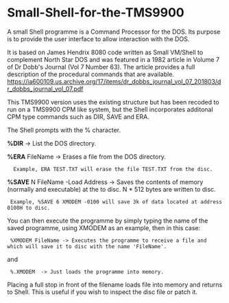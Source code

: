 # Small-Shell-for-the-TMS9900
A small Shell programme is a Command Processor for the DOS.  Its purpose is to provide the user interface to allow interaction with the DOS.

It is based on James Hendrix 8080 code written as Small VM/Shell to complement North Star DOS and was featured in a 1982 article in Volume 7 of Dr Dobb's Journal (Vol 7 Number 63).  The article provides a full description of the procedural commands that are available. https://ia600109.us.archive.org/17/items/dr_dobbs_journal_vol_07_201803/dr_dobbs_journal_vol_07.pdf

This TMS9900 version uses the existing structure but has been recoded to run on a TMS9900 CPM like system, but 
the Shell incorporates additonal CPM type commands such as DIR, SAVE and ERA. 

The Shell prompts with the % character.

**%DIR**  -> List the DOS directory.

**%ERA** FileName -> Erases a file from the DOS directory.
  
      Example, ERA TEST.TXT will erase the file TEST.TXT from the disc.
  
**%SAVE**  N  FileName -Load Address  -> Saves the contents of memory (normally and executable) at the
  <LOAD ADDRESS> to disc.  N * 512 bytes are written to disc.

  
     Example, %SAVE 6 XMODEM -0100 will save 3k of data located at address 0100H to disc.   
  
    
You can then execute the programme by simply typing the name of the saved programme, using XMODEM as an example, then in this case:
  
     %XMODEM FileName -> Executes the programme to receive a file and which will save it to disc with the name 'FileName'.

and
  
     %.XMODEM  -> Just loads the programme into memory.   
  
Placing a full stop in front of the filename loads file into memory and returns to Shell.  This is useful if you wish to inspect the disc file or patch it.
